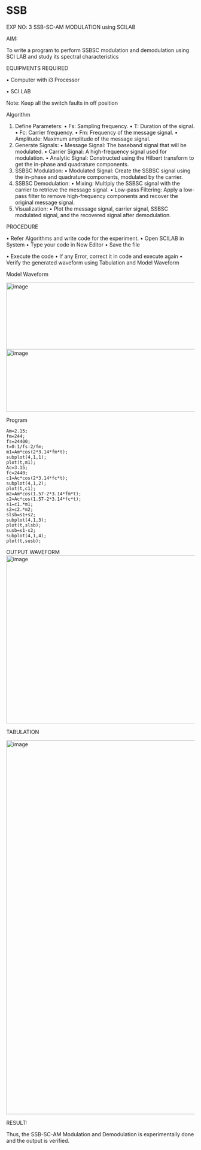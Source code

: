 # SSB

EXP NO: 3	SSB-SC-AM MODULATION using SCILAB

AIM:

To write a program to perform SSBSC modulation and demodulation using SCI LAB and study its spectral characteristics

EQUIPMENTS REQUIRED

•	Computer with i3 Processor

•	SCI LAB

Note: Keep all the switch faults in off position


Algorithm
1.	Define Parameters:
•	Fs: Sampling frequency.
•	T: Duration of the signal.
•	Fc: Carrier frequency.
•	Fm: Frequency of the message signal.
•	Amplitude: Maximum amplitude of the message signal.
2.	Generate Signals:
•	Message Signal: The baseband signal that will be modulated.
•	Carrier Signal: A high-frequency signal used for modulation.
•	Analytic Signal: Constructed using the Hilbert transform to get the in-phase and quadrature components.
3.	SSBSC Modulation:
•	Modulated Signal: Create the SSBSC signal using the in-phase and quadrature components, modulated by the carrier.
4.	SSBSC Demodulation:
•	Mixing: Multiply the SSBSC signal with the carrier to retrieve the message signal.
•	Low-pass Filtering: Apply a low-pass filter to remove high-frequency components and recover the original message signal.
5.	Visualization:
•	Plot the message signal, carrier signal, SSBSC modulated signal, and the recovered signal after demodulation.


PROCEDURE

•	Refer Algorithms and write code for the experiment.
•	Open SCILAB in System
•	Type your code in New Editor
•	Save the file
 
•	Execute the code
•	If any Error, correct it in code and execute again
•	Verify the generated waveform using Tabulation and Model Waveform

Model Waveform

<img width="704" height="178" alt="image" src="https://github.com/user-attachments/assets/32ee29b3-0d95-4192-9762-972d50c05c90" />
<img width="706" height="167" alt="image" src="https://github.com/user-attachments/assets/bff0d8fd-d679-444e-af37-0b34585853c1" />

Program
```
Am=2.15;
fm=244;
fs=24400;
t=0:1/fs:2/fm;
m1=Am*cos(2*3.14*fm*t);
subplot(4,1,1);
plot(t,m1);
Ac=3.15;
fc=2440;
c1=Ac*cos(2*3.14*fc*t);
subplot(4,1,2);
plot(t,c1);
m2=Am*cos(1.57-2*3.14*fm*t);
c2=Ac*cos(1.57-2*3.14*fc*t);
s1=c1.*m1;
s2=c2.*m2;
slsb=s1+s2;
subplot(4,1,3);
plot(t,slsb);
susb=s1-s2;
subplot(4,1,4);
plot(t,susb);
```

OUTPUT WAVEFORM
<img width="800" height="450" alt="image" src="https://github.com/user-attachments/assets/89e607d2-7160-434c-a41d-0f2b0f31b534" />


TABULATION

<img width="800" height="1000" alt="image" src="https://github.com/user-attachments/assets/8cc6aead-d375-43b9-a3fe-ca2c924cddab" />

RESULT:

Thus, the SSB-SC-AM Modulation and Demodulation is experimentally done and the output is verified.





